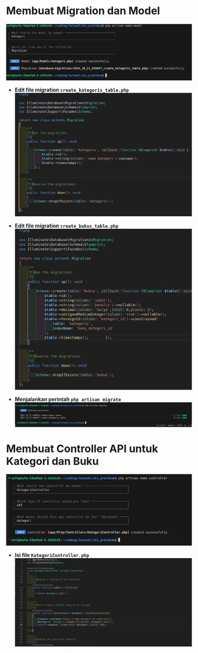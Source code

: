 # Membuat Migration dan Model
![alt text](image.png)

- **Edit file migration `create_kategoris_table.php`**
![alt text](image-1.png)

- **Edit file migration `create_bukus_table.php`**
![alt text](image-2.png)

- **Menjalankan perintah `php artisan migrate`** 
![alt text](image-3.png)

# Membuat Controller API untuk Kategori dan Buku
![alt text](image-4.png)

- **Isi file `KategoriController.php`** 
![alt text](image-5.png)
